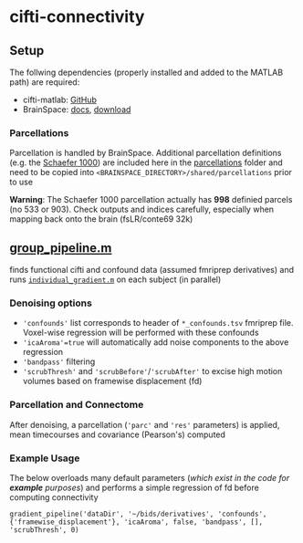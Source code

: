# cifti-connectivity

## Setup
The follwing dependencies (properly installed and added to the MATLAB path) are required:
- cifti-matlab: [GitHub](https://github.com/Washington-University/cifti-matlab)
- BrainSpace: [docs](https://brainspace.readthedocs.io/en/latest/pages/install.html#matlab-installation), [download](https://github.com/MICA-MNI/BrainSpace/releases)
### Parcellations
Parcellation is handled by BrainSpace. Additional parcellation definitions (e.g. the [Schaefer 1000](https://github.com/ThomasYeoLab/CBIG/tree/master/stable_projects/brain_parcellation/Schaefer2018_LocalGlobal)) are included here in the [parcellations](parcellations/) folder and need to be copied into `<BRAINSPACE_DIRECTORY>/shared/parcellations` prior to use

**Warning**: The Schaefer 1000 parcellation actually has **998** definied parcels (no 533 or 903). Check outputs and indices carefully, especially when mapping back onto the brain (fsLR/conte69 32k)

## [group_pipeline.m](group_pipeline.m)
finds functional cifti and confound data (assumed fmriprep derivatives) and runs [`individual_gradient.m`](individual_gradient.m) on each subject (in parallel)

### Denoising options 
  - `'confounds'` list corresponds to header of `*_confounds.tsv` fmriprep file. Voxel-wise regression will be performed with these confounds 
  - `'icaAroma'=true` will automatically add noise components to the above regression
  - `'bandpass'` filtering
  - `'scrubThresh'` and `'scrubBefore'`/`'scrubAfter'` to excise high motion volumes based on framewise displacement (fd)

### Parcellation and Connectome
After denoising, a parcellation (`'parc'` and `'res'` parameters) is applied, mean timecourses and covariance (Pearson's) computed

### Example Usage
The below overloads many default parameters (*which exist in the code for **example** purposes*) and performs a simple regression of fd before computing connectivity

`gradient_pipeline('dataDir', '~/bids/derivatives', 'confounds', {'framewise_displacement'}, 'icaAroma', false, 'bandpass', [], 'scrubThresh', 0)`


